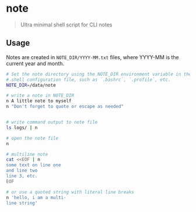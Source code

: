 # note

> Ultra minimal shell script for CLI notes

## Usage

Notes are created in `NOTE_DIR/YYYY-MM.txt` files, where YYYY-MM is the current
year and month.

```sh
# Set the note directory using the NOTE_DIR environment variable in the
# shell configuration file, such as `.bashrc`, `.profile`, etc.
NOTE_DIR=/data/note

# write a note in NOTE_DIR
n A little note to myself
n "Don't forget to quote or escape as needed"


# write command output to note file
ls logs/ | n

# open the note file
n

# multiline note
cat <<EOF | n
some text on line one
and line two
line 3, etc.
EOF

# or use a quoted string with literal line breaks
n 'hello, i am a multi-
line string'
```

